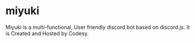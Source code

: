 # miyuki
Miyuki is a multi-functional, User friendly discord bot based on discord.js. It is Created and Hosted by Codesy.
